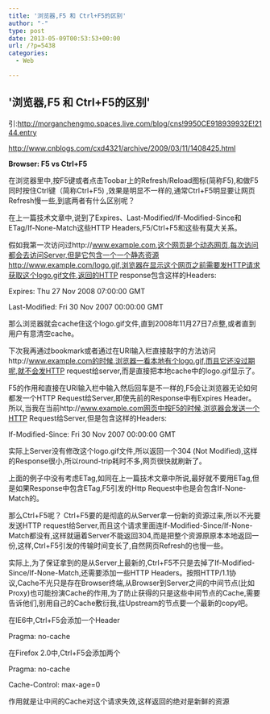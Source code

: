```yaml
---
title: '浏览器,F5 和 Ctrl+F5的区别'
author: "-"
type: post
date: 2013-05-09T00:53:53+00:00
url: /?p=5438
categories:
  - Web

---
```

## '浏览器,F5 和 Ctrl+F5的区别'
引:<http://morganchengmo.spaces.live.com/blog/cns!9950CE918939932E!2144.entry>

<http://www.cnblogs.com/cxd4321/archive/2009/03/11/1408425.html>

**Browser: F5 vs Ctrl+F5**

在浏览器里中,按F5键或者点击Toobar上的Refresh/Reload图标(简称F5),和做F5同时按住Ctrl键（简称Ctrl+F5) ,效果是明显不一样的,通常Ctrl+F5明显要让网页Refresh慢一些,到底两者有什么区别呢？

在上一篇技术文章中,说到了Expires、Last-Modified/If-Modified-Since和ETag/If-None-Match这些HTTP Headers,F5/Ctrl+F5和这些有莫大关系。

假如我第一次访问过http://www.example.com,这个网页是个动态网页,每次访问都会去访问Server,但是它包含一个一个静态资源http://www.example.com/logo.gif,浏览器在显示这个网页之前需要发HTTP请求获取这个logo.gif文件,返回的HTTP response包含这样的Headers:

Expires: Thu 27 Nov 2008 07:00:00 GMT
  
Last-Modified: Fri 30 Nov 2007 00:00:00 GMT

那么浏览器就会cache住这个logo.gif文件,直到2008年11月27日7点整,或者直到用户有意清空cache。

下次我再通过bookmark或者通过在URI输入栏直接敲字的方法访问http://www.example.com的时候,浏览器一看本地有个logo.gif,而且它还没过期呢,就不会发HTTP request给server,而是直接把本地cache中的logo.gif显示了。

F5的作用和直接在URI输入栏中输入然后回车是不一样的,F5会让浏览器无论如何都发一个HTTP Request给Server,即使先前的Response中有Expires Header。所以,当我在当前http://www.example.com网页中按F5的时候,浏览器会发送一个HTTP Request给Server,但是包含这样的Headers:

If-Modified-Since: Fri 30 Nov 2007 00:00:00 GMT

实际上Server没有修改这个logo.gif文件,所以返回一个304 (Not Modified),这样的Response很小,所以round-trip耗时不多,网页很快就刷新了。

上面的例子中没有考虑ETag,如同在上一篇技术文章中所说,最好就不要用ETag,但是如果Response中包含ETag,F5引发的Http Request中也是会包含If-None-Match的。

那么Ctrl+F5呢？ Ctrl+F5要的是彻底的从Server拿一份新的资源过来,所以不光要发送HTTP request给Server,而且这个请求里面连If-Modified-Since/If-None-Match都没有,这样就逼着Server不能返回304,而是把整个资源原原本本地返回一份,这样,Ctrl+F5引发的传输时间变长了,自然网页Refresh的也慢一些。

实际上,为了保证拿到的是从Server上最新的,Ctrl+F5不只是去掉了If-Modified-Since/If-None-Match,还需要添加一些HTTP Headers。按照HTTP/1.1协议,Cache不光只是存在Browser终端,从Browser到Server之间的中间节点(比如Proxy)也可能扮演Cache的作用,为了防止获得的只是这些中间节点的Cache,需要告诉他们,别用自己的Cache敷衍我,往Upstream的节点要一个最新的copy吧。

在IE6中,Ctrl+F5会添加一个Header

Pragma: no-cache
  
在Firefox 2.0中,Ctrl+F5会添加两个
  
Pragma: no-cache
  
Cache-Control: max-age=0

作用就是让中间的Cache对这个请求失效,这样返回的绝对是新鲜的资源